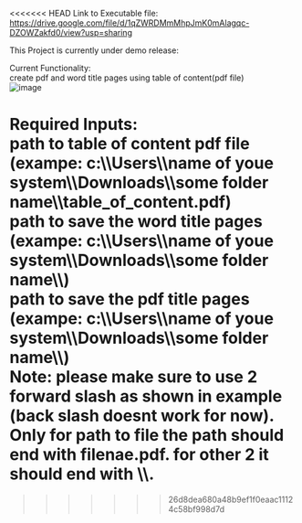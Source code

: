 <<<<<<< HEAD
Link to Executable file: https://drive.google.com/file/d/1qZWRDMmMhpJmK0mAlagqc-DZOWZakfd0/view?usp=sharing

This Project is currently under demo release:  
  
Current Functionality:  
create pdf and word title pages using table of content(pdf file)  
![image](https://github.com/Neil-Doshi/GUI_Application/assets/43719571/de2f4cd5-43bb-451e-981b-07ca3e73d43a)  

Required Inputs:   
path to table of content pdf file (exampe: c:\\\Users\\\name of youe system\\\Downloads\\\some folder name\\\table_of_content.pdf)  
path to save the word title pages (exampe: c:\\\Users\\\name of youe system\\\Downloads\\\some folder name\\\\)  
path to save the pdf title pages (exampe: c:\\\Users\\\name of youe system\\\Downloads\\\some folder name\\\\)  
Note: please make sure to use 2 forward slash as shown in example (back slash doesnt work for now). Only for path to file the path should end with filenae.pdf. for other 2 it should end with \\\\.
=======

>>>>>>> 26d8dea680a48b9ef1f0eaac11124c58bf998d7d

